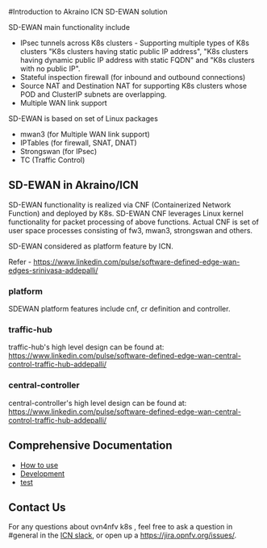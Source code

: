 #Introduction to Akraino ICN SD-EWAN solution

SD-EWAN main functionality include

* IPsec tunnels across K8s clusters - Supporting multiple types of K8s clusters
"K8s clusters having static public IP address", "K8s clusters having dynamic public
IP address with static FQDN" and "K8s clusters with no public IP".
* Stateful inspection firewall (for inbound and outbound connections)
* Source NAT and Destination NAT for supporting K8s clusters whose POD and
ClusterIP subnets are overlapping.
* Multiple WAN link support

SD-EWAN is based on set of Linux packages

* mwan3 (for Multiple WAN link support)
* IPTables (for firewall, SNAT, DNAT)
* Strongswan (for IPsec)
* TC (Traffic Control)

## SD-EWAN in Akraino/ICN

SD-EWAN functionality is realized via CNF (Containerized Network Function)
and deployed by K8s. SD-EWAN CNF leverages Linux kernel functionality for packet
processing of above functions. Actual CNF is set of user space processes
consisting of fw3, mwan3, strongswan and others.

SD-EWAN considered as platform feature by ICN.

Refer - https://www.linkedin.com/pulse/software-defined-edge-wan-edges-srinivasa-addepalli/

### platform
SDEWAN platform features include cnf, cr definition and controller.

### traffic-hub
traffic-hub's high level design can be found at: https://www.linkedin.com/pulse/software-defined-edge-wan-central-control-traffic-hub-addepalli/

### central-controller
central-controller's high level design can be found at: https://www.linkedin.com/pulse/software-defined-edge-wan-central-control-traffic-hub-addepalli/

## Comprehensive Documentation
- [How to use](platform/crd-ctrlr#deployment-guide)
- [Development](platform/crd-ctrlr#developer-guide)
- [test](platform/test#sdewan-solution-e2e-test)

## Contact Us

For any questions about ovn4nfv k8s , feel free to ask a question in
#general in the [ICN slack](https://akraino-icn-admin.herokuapp.com/), or open up a https://jira.opnfv.org/issues/.
